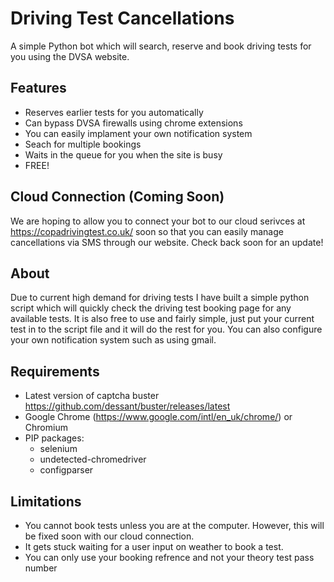 # Driving Test Cancellations
A simple Python bot which will search, reserve and book driving tests for you using the DVSA website.

## Features
- Reserves earlier tests for you automatically
- Can bypass DVSA firewalls using chrome extensions
- You can easily implament your own notification system
- Seach for multiple bookings
- Waits in the queue for you when the site is busy
- FREE!

## Cloud Connection (Coming Soon)
We are hoping to allow you to connect your bot to our cloud serivces at https://copadrivingtest.co.uk/ soon so that you can easily manage cancellations via SMS through our website. Check back soon for an update!

## About
Due to current high demand for driving tests I have built a simple python script which will quickly check the driving test booking page for any available tests. It is also free to use and fairly simple, just put your current test in to the script file and it will do the rest for you. You can also configure your own notification system such as using gmail.

## Requirements
- Latest version of captcha buster https://github.com/dessant/buster/releases/latest
- Google Chrome (https://www.google.com/intl/en_uk/chrome/) or Chromium
- PIP packages:
  - selenium
  - undetected-chromedriver
  - configparser

## Limitations
- You cannot book tests unless you are at the computer. However, this will be fixed soon with our cloud connection.
- It gets stuck waiting for a user input on weather to book a test.
- You can only use your booking refrence and not your theory test pass number
